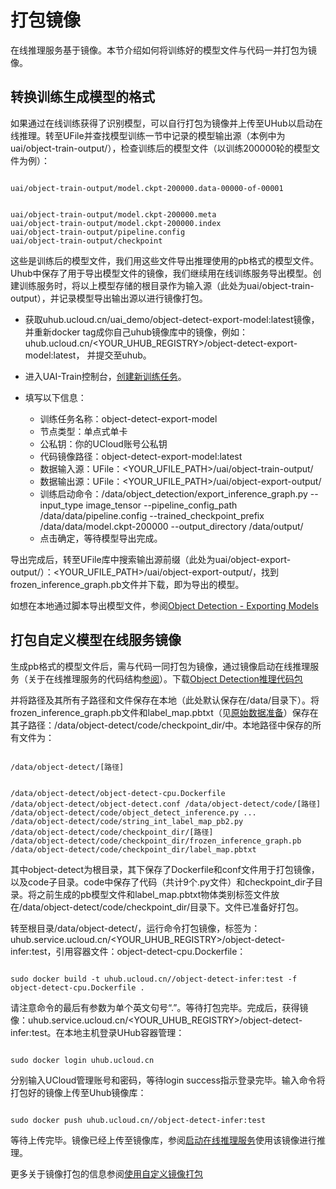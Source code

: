 

# 打包镜像
在线推理服务基于镜像。本节介绍如何将训练好的模型文件与代码一并打包为镜像。
## 转换训练生成模型的格式
如果通过在线训练获得了识别模型，可以自行打包为镜像并上传至UHub以启动在线推理。转至UFile并查找模型训练一节中记录的模型输出源（本例中为uai/object-train-output/），检查训练后的模型文件（以训练200000轮的模型文件为例）：

<code>
uai/object-train-output/model.ckpt-200000.data-00000-of-00001

uai/object-train-output/model.ckpt-200000.meta
uai/object-train-output/model.ckpt-200000.index
uai/object-train-output/pipeline.config
uai/object-train-output/checkpoint
</code>

这些是训练后的模型文件，我们用这些文件导出推理使用的pb格式的模型文件。Uhub中保存了用于导出模型文件的镜像，我们继续用在线训练服务导出模型。创建训练服务时，将以上模型存储的根目录作为输入源（此处为uai/object-train-output），并记录模型导出输出源以进行镜像打包。

  * 获取uhub.ucloud.cn/uai_demo/object-detect-export-model:latest镜像，并重新docker tag成你自己uhub镜像库中的镜像，例如：uhub.ucloud.cn/<YOUR\_UHUB\_REGISTRY>/object-detect-export-model:latest， 并提交至uhub。
  * 进入UAI-Train控制台，[创建新训练任务](https://console.ucloud.cn/uaitrain/manage)。

  * 填写以下信息：
    - 训练任务名称：object-detect-export-model
    - 节点类型：单点式单卡
    - 公私钥：你的UCloud账号公私钥
    - 代码镜像路径：object-detect-export-model:latest
    - 数据输入源：UFile：<YOUR\_UFILE\_PATH>/uai/object-train-output/
    - 数据输出源：UFile：<YOUR\_UFILE\_PATH>/uai/object-export-output/
    - 训练启动命令：/data/object\_detection/export\_inference\_graph.py \--input\_type image\_tensor \--pipeline\_config\_path /data/data/pipeline.config \--trained\_checkpoint\_prefix /data/data/model.ckpt-200000 \--output\_directory /data/output/
    - 点击确定，等待模型导出完成。

导出完成后，转至UFile库中搜索输出源前缀（此处为uai/object-export-output/）：<YOUR\_UFILE\_PATH>/uai/object-export-output/，找到frozen\_inference\_graph.pb文件并下载，即为导出的模型。

如想在本地通过脚本导出模型文件，参阅[Object Detection - Exporting Models](https://github.com/tensorflow/models/blob/master/research/object_detection/g3doc/exporting_models.md)

## 打包自定义模型在线服务镜像

生成pb格式的模型文件后，需与代码一同打包为镜像，通过镜像启动在线推理服务（关于在线推理服务的代码结构[参阅](ai/uai-inference/tutorial/tf-mnist/coding)）。下载[Object Detection推理代码包](https://github.com/ucloud/uai-sdk/tree/master/examples/tensorflow/inference/object-detect)

并将路径及其所有子路径和文件保存在本地（此处默认保存在/data/目录下）。将frozen\_inference\_graph.pb文件和label\_map.pbtxt（见[原始数据准备](ai/uai-train/cases/obj-detect-tf/data)）保存在其子路径：/data/object-detect/code/checkpoint_dir/中。本地路径中保存的所有文件为：

<code>
/data/object-detect/[路径]

/data/object-detect/object-detect-cpu.Dockerfile
/data/object-detect/object-detect.conf
/data/object-detect/code/[路径]
/data/object-detect/code/object_detect_inference.py
...
/data/object-detect/code/string_int_label_map_pb2.py
/data/object-detect/code/checkpoint_dir/[路径]
/data/object-detect/code/checkpoint_dir/frozen_inference_graph.pb
/data/object-detect/code/checkpoint_dir/label_map.pbtxt
</code>

其中object-detect为根目录，其下保存了Dockerfile和conf文件用于打包镜像，以及code子目录。code中保存了代码（共计9个.py文件）和checkpoint\_dir子目录。将之前生成的pb模型文件和label\_map.pbtxt物体类别标签文件放在/data/object-detect/code/checkpoint\_dir/目录下。文件已准备好打包。

转至根目录/data/object-detect/，运行命令打包镜像，标签为：uhub.service.ucloud.cn/<YOUR\_UHUB\_REGISTRY>/object-detect-infer:test，引用容器文件：object-detect-cpu.Dockerfile：

<code>
sudo docker build -t uhub.ucloud.cn/<YOUR_UHUB_REGISTRY>/object-detect-infer:test -f object-detect-cpu.Dockerfile .
</code>

请注意命令的最后有参数为单个英文句号“.”。等待打包完毕。完成后，获得镜像：uhub.service.ucloud.cn/<YOUR\_UHUB\_REGISTRY>/object-detect-infer:test。在本地主机登录UHub容器管理：

<code>
sudo docker login uhub.ucloud.cn
</code>

分别输入UCloud管理账号和密码，等待login success指示登录完毕。输入命令将打包好的镜像上传至Uhub镜像库：

<code>
sudo docker push uhub.ucloud.cn/<YOUR_UHUB_REGISTRY>/object-detect-infer:test
</code>

等待上传完毕。镜像已经上传至镜像库，参阅[启动在线推理服务](ai/uai-train/cases/obj-detect-tf/obj-infer)使用该镜像进行推理。

更多关于镜像打包的信息参阅[使用自定义镜像打包](ai/uai-train/set-up/tf-mnist/self-pack)

